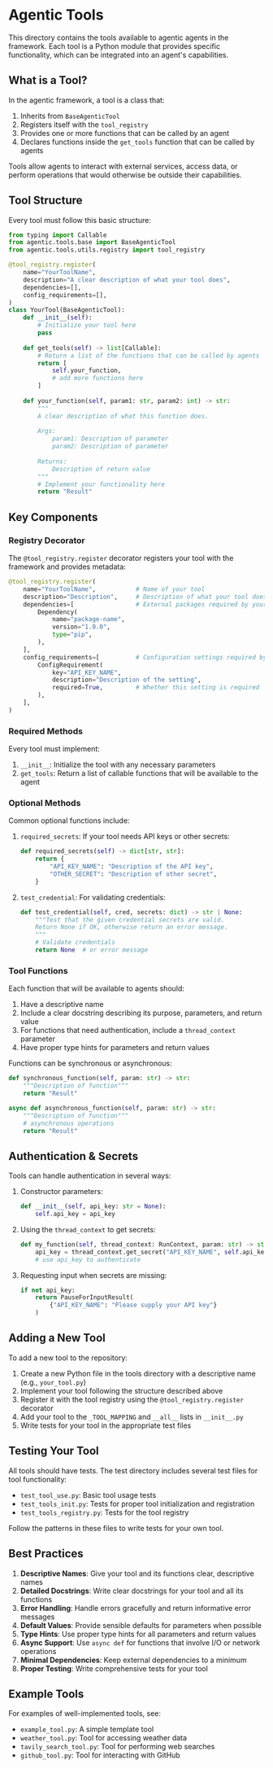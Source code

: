# Agentic Tools

This directory contains the tools available to agentic agents in the framework. Each tool is a Python module that provides specific functionality, which can be integrated into an agent's capabilities.

## What is a Tool?

In the agentic framework, a tool is a class that:
1. Inherits from `BaseAgenticTool`
2. Registers itself with the `tool_registry` 
3. Provides one or more functions that can be called by an agent
4. Declares functions inside the `get_tools` function that can be called by agents

Tools allow agents to interact with external services, access data, or perform operations that would otherwise be outside their capabilities.

## Tool Structure

Every tool must follow this basic structure:

```python
from typing import Callable
from agentic.tools.base import BaseAgenticTool
from agentic.tools.utils.registry import tool_registry

@tool_registry.register(
    name="YourToolName",
    description="A clear description of what your tool does",
    dependencies=[],
    config_requirements=[],
)
class YourTool(BaseAgenticTool):
    def __init__(self):
        # Initialize your tool here
        pass
        
    def get_tools(self) -> list[Callable]:
        # Return a list of the functions that can be called by agents
        return [
            self.your_function,
            # add more functions here
        ]
        
    def your_function(self, param1: str, param2: int) -> str:
        """
        A clear description of what this function does.
        
        Args:
            param1: Description of parameter
            param2: Description of parameter
            
        Returns:
            Description of return value
        """
        # Implement your functionality here
        return "Result"
```

## Key Components

### Registry Decorator

The `@tool_registry.register` decorator registers your tool with the framework and provides metadata:

```python
@tool_registry.register(
    name="YourToolName",           # Name of your tool
    description="Description",     # Description of what your tool does
    dependencies=[                 # External packages required by your tool
        Dependency(
            name="package-name",
            version="1.0.0",
            type="pip",
        ),
    ],
    config_requirements=[          # Configuration settings required by your tool
        ConfigRequirement(
            key="API_KEY_NAME",
            description="Description of the setting",
            required=True,         # Whether this setting is required
        ),
    ],
)
```

### Required Methods

Every tool must implement:

1. `__init__`: Initialize the tool with any necessary parameters
2. `get_tools`: Return a list of callable functions that will be available to the agent

### Optional Methods

Common optional functions include:

1. `required_secrets`: If your tool needs API keys or other secrets:
   ```python
   def required_secrets(self) -> dict[str, str]:
       return {
           "API_KEY_NAME": "Description of the API key",
           "OTHER_SECRET": "Description of other secret",
       }
   ```

2. `test_credential`: For validating credentials:
   ```python
   def test_credential(self, cred, secrets: dict) -> str | None:
       """Test that the given credential secrets are valid. 
       Return None if OK, otherwise return an error message.
       """
       # Validate credentials
       return None  # or error message
   ```

### Tool Functions

Each function that will be available to agents should:

1. Have a descriptive name
2. Include a clear docstring describing its purpose, parameters, and return value
3. For functions that need authentication, include a `thread_context` parameter
4. Have proper type hints for parameters and return values

Functions can be synchronous or asynchronous:

```python
def synchronous_function(self, param: str) -> str:
    """Description of function"""
    return "Result"

async def asynchronous_function(self, param: str) -> str:
    """Description of function"""
    # asynchronous operations
    return "Result"
```

## Authentication & Secrets

Tools can handle authentication in several ways:

1. Constructor parameters:
   ```python
   def __init__(self, api_key: str = None):
       self.api_key = api_key
   ```

2. Using the `thread_context` to get secrets:
   ```python
   def my_function(self, thread_context: RunContext, param: str) -> str:
       api_key = thread_context.get_secret("API_KEY_NAME", self.api_key)
       # use api_key to authenticate
   ```

3. Requesting input when secrets are missing:
   ```python
   if not api_key:
       return PauseForInputResult(
           {"API_KEY_NAME": "Please supply your API key"}
       )
   ```

## Adding a New Tool

To add a new tool to the repository:

1. Create a new Python file in the tools directory with a descriptive name (e.g., `your_tool.py`)
2. Implement your tool following the structure described above
3. Register it with the tool registry using the `@tool_registry.register` decorator
4. Add your tool to the `_TOOL_MAPPING` and `__all__` lists in `__init__.py`
5. Write tests for your tool in the appropriate test files

## Testing Your Tool

All tools should have tests. The test directory includes several test files for tool functionality:

- `test_tool_use.py`: Basic tool usage tests
- `test_tools_init.py`: Tests for proper tool initialization and registration
- `test_tools_registry.py`: Tests for the tool registry

Follow the patterns in these files to write tests for your own tool.

## Best Practices

1. **Descriptive Names**: Give your tool and its functions clear, descriptive names
2. **Detailed Docstrings**: Write clear docstrings for your tool and all its functions
3. **Error Handling**: Handle errors gracefully and return informative error messages
4. **Default Values**: Provide sensible defaults for parameters when possible
5. **Type Hints**: Use proper type hints for all parameters and return values
6. **Async Support**: Use `async def` for functions that involve I/O or network operations
7. **Minimal Dependencies**: Keep external dependencies to a minimum
8. **Proper Testing**: Write comprehensive tests for your tool

## Example Tools

For examples of well-implemented tools, see:

- `example_tool.py`: A simple template tool
- `weather_tool.py`: Tool for accessing weather data
- `tavily_search_tool.py`: Tool for performing web searches
- `github_tool.py`: Tool for interacting with GitHub
